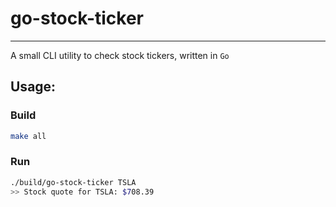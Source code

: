 # go-stock-ticker
---
A small CLI utility to check stock tickers, written in `Go`

## Usage:

### Build 
```bash
make all
```

### Run
```bash
./build/go-stock-ticker TSLA
>> Stock quote for TSLA: $708.39
```